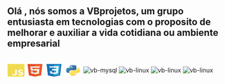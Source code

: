 ## Olá , nós somos a VBprojetos, um grupo entusiasta em tecnologias com o proposito de melhorar e auxiliar a vida cotidiana ou ambiente empresarial



<div style="display: inline_block"><br>
  <img align="center" alt="vb-Js" height="30" width="40" src="https://raw.githubusercontent.com/devicons/devicon/master/icons/javascript/javascript-plain.svg">
  <img align="center" alt="vb-HTML" height="30" width="40" src="https://raw.githubusercontent.com/devicons/devicon/master/icons/html5/html5-original.svg">
  <img align="center" alt="vb-CSS" height="30" width="40" src="https://raw.githubusercontent.com/devicons/devicon/master/icons/css3/css3-original.svg">
  <img align="center" alt="vb-Python" height="30" width="40" src="https://raw.githubusercontent.com/devicons/devicon/master/icons/python/python-original.svg">
  <img align="center" alt="vb-mysql" height="30" width="40" src="https://cdn.jsdelivr.net/gh/devicons/devicon@latest/icons/mysql/mysql-original.svg" />
  <img align="center" alt="vb-linux" height="30" width="40" src="https://cdn.jsdelivr.net/gh/devicons/devicon@latest/icons/linux/linux-original.svg" />
  <img align="center" alt="vb-linux" height="30" width="40" src="https://cdn.jsdelivr.net/gh/devicons/devicon@latest/icons/bash/bash-original.svg" />
  <img  align="center" alt="vb-linux" height="30" width="40" src="https://cdn.jsdelivr.net/gh/devicons/devicon@latest/icons/c/c-original.svg" />
               
          
</div>
